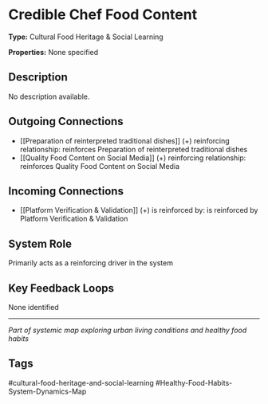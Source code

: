 # Credible Chef Food Content

**Type:** Cultural Food Heritage & Social Learning

**Properties:** None specified

## Description
No description available.

## Outgoing Connections
- [[Preparation of reinterpreted traditional dishes]] (+) reinforcing relationship: reinforces Preparation of reinterpreted traditional dishes
- [[Quality Food Content on Social Media]] (+) reinforcing relationship: reinforces Quality Food Content on Social Media

## Incoming Connections
- [[Platform Verification & Validation]] (+) is reinforced by: is reinforced by Platform Verification & Validation

## System Role
Primarily acts as a reinforcing driver in the system

## Key Feedback Loops
None identified

---
*Part of systemic map exploring urban living conditions and healthy food habits*

## Tags
#cultural-food-heritage-and-social-learning #Healthy-Food-Habits-System-Dynamics-Map
